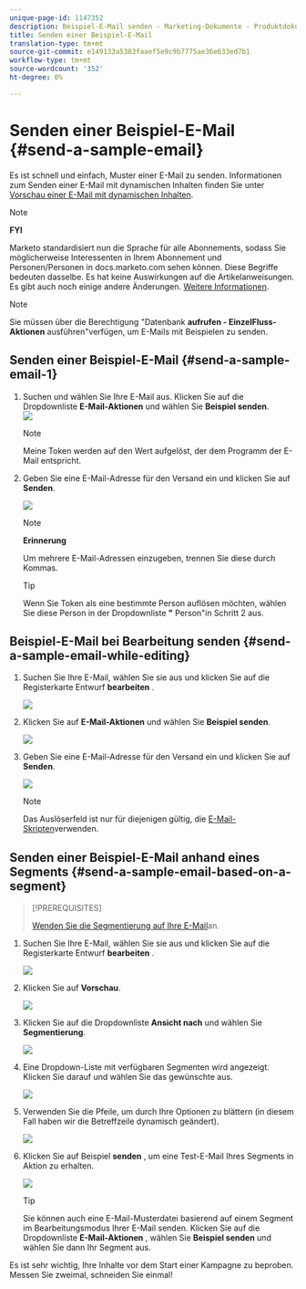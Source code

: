 ```yaml
---
unique-page-id: 1147352
description: Beispiel-E-Mail senden - Marketing-Dokumente - Produktdokumentation
title: Senden einer Beispiel-E-Mail
translation-type: tm+mt
source-git-commit: e149133a5383faaef5e9c9b7775ae36e633ed7b1
workflow-type: tm+mt
source-wordcount: '352'
ht-degree: 0%

---
```



# Senden einer Beispiel-E-Mail {#send-a-sample-email}

Es ist schnell und einfach, Muster einer E-Mail zu senden. Informationen zum Senden einer E-Mail mit dynamischen Inhalten finden Sie unter [Vorschau einer E-Mail mit dynamischen Inhalten](../../../../product-docs/email-marketing/general/functions-in-the-editor/preview-an-email-with-dynamic-content.md).

>[!NOTE]
>
>**FYI**
>
>Marketo standardisiert nun die Sprache für alle Abonnements, sodass Sie möglicherweise Interessenten in Ihrem Abonnement und Personen/Personen in docs.marketo.com sehen können. Diese Begriffe bedeuten dasselbe. Es hat keine Auswirkungen auf die Artikelanweisungen. Es gibt auch noch einige andere Änderungen. [Weitere Informationen](http://docs.marketo.com/display/DOCS/Updates+to+Marketo+Terminology).

>[!NOTE]
>
>Sie müssen über die Berechtigung &quot;Datenbank **aufrufen - EinzelFluss-Aktionen** ausführen&quot;verfügen, um E-Mails mit Beispielen zu senden.

## Senden einer Beispiel-E-Mail {#send-a-sample-email-1}

1. Suchen und wählen Sie Ihre E-Mail aus. Klicken Sie auf die Dropdownliste **E-Mail-Aktionen** und wählen Sie **Beispiel senden**.\
   ![](assets/one-281-29.jpg)

   >[!NOTE]
   >
   >Meine Token werden auf den Wert aufgelöst, der dem Programm der E-Mail entspricht.

1. Geben Sie eine E-Mail-Adresse für den Versand ein und klicken Sie auf **Senden**.

   ![](assets/two.png)

   >[!NOTE]
   >
   >**Erinnerung**
   >
   >
   >Um mehrere E-Mail-Adressen einzugeben, trennen Sie diese durch Kommas.

   >[!TIP]
   >
   >Wenn Sie Token als eine bestimmte Person auflösen möchten, wählen Sie diese Person in der Dropdownliste **&quot;** Person&quot;in Schritt 2 aus.

## Beispiel-E-Mail bei Bearbeitung senden {#send-a-sample-email-while-editing}

1. Suchen Sie Ihre E-Mail, wählen Sie sie aus und klicken Sie auf die Registerkarte Entwurf **bearbeiten** .

   ![](assets/three-281-29.jpg)

1. Klicken Sie auf **E-Mail-Aktionen** und wählen Sie **Beispiel senden**.

   ![](assets/four.png)

1. Geben Sie eine E-Mail-Adresse für den Versand ein und klicken Sie auf **Senden**.

   ![](assets/two.png)

   >[!NOTE]
   >
   >Das Auslöserfeld ist nur für diejenigen gültig, die [E-Mail-Skripten](http://developers.marketo.com/documentation/velocity-script/)verwenden.

## Senden einer Beispiel-E-Mail anhand eines Segments {#send-a-sample-email-based-on-a-segment}

>[!PREREQUISITES]
>
>[Wenden Sie die Segmentierung auf Ihre E-Mail](http://docs.marketo.com/display/public/DOCS/Using+Dynamic+Content+in+an+Email)an.

1. Suchen Sie Ihre E-Mail, wählen Sie sie aus und klicken Sie auf die Registerkarte Entwurf **bearbeiten** .

   ![](assets/three-281-29.jpg)

1. Klicken Sie auf **Vorschau**.

   ![](assets/1.png)

1. Klicken Sie auf die Dropdownliste **Ansicht nach** und wählen Sie **Segmentierung**.

   ![](assets/2.png)

1. Eine Dropdown-Liste mit verfügbaren Segmenten wird angezeigt. Klicken Sie darauf und wählen Sie das gewünschte aus.

   ![](assets/3.png)

1. Verwenden Sie die Pfeile, um durch Ihre Optionen zu blättern (in diesem Fall haben wir die Betreffzeile dynamisch geändert).

   ![](assets/4.png)

1. Klicken Sie auf Beispiel **senden** , um eine Test-E-Mail Ihres Segments in Aktion zu erhalten.

   ![](assets/5.png)

   >[!TIP]
   >
   >Sie können auch eine E-Mail-Musterdatei basierend auf einem Segment im Bearbeitungsmodus Ihrer E-Mail senden. Klicken Sie auf die Dropdownliste **E-Mail-Aktionen** , wählen Sie **Beispiel senden** und wählen Sie dann Ihr Segment aus.

Es ist sehr wichtig, Ihre Inhalte vor dem Start einer Kampagne zu beproben. Messen Sie zweimal, schneiden Sie einmal!
